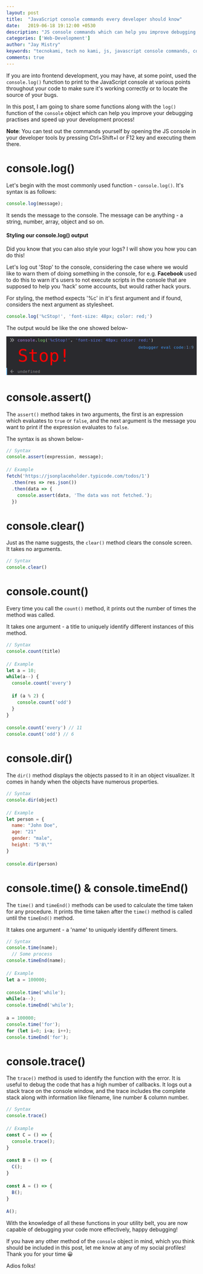 ```yaml
---
layout: post
title:  "JavaScript console commands every developer should know"
date:   2019-06-18 19:12:00 +0530
description: "JS console commands which can help you improve debugging your code and save your time!"
categories: ['Web-Development']
author: "Jay Mistry"
keywords: "tecnokami, tech no kami, js, javascript console commands, console.log, console.dir, console.assert, console.clear"
comments: true
---
```


If you are into frontend development, you may have, at some point, used the `console.log()` function to print to the JavaScript console at various points throughout your code to make sure it's working correctly or to locate the source of your bugs.

In this post, I am going to share some functions along with the `log()` function of the `console` object which can help you improve your debugging practises and speed up your development process!

**Note**: You can test out the commands yourself by opening the JS console in your developer tools by pressing Ctrl+Shift+I or F12 key and executing them there.

# console.log()
Let's begin with the most commonly used function - `console.log()`. It's syntax is as follows:
```js
console.log(message);
```
It sends the message to the console. The message can be anything - a string, number, array, object and so on.

#### Styling our console.log() output

Did you know that you can also style your logs? I will show you how you can do this!

Let's log out 'Stop' to the console, considering the case where we would like to warn them of doing something in the console, for e.g. **Facebook** used to do this to warn it's users to not execute scripts in the console that are supposed to help you 'hack' some accounts, but would rather hack yours.

For styling, the method expects '%c' in it's first argument and if found, considers the next argument as stylesheet.

```js
console.log('%cStop!', 'font-size: 48px; color: red;')
```
The output would be like the one showed below-

<img class='post-image' src="/assets/images/console-commands/log-css.png" alt="JS console.log() styling" />

# console.assert()
The `assert()` method takes in two arguments, the first is an expression which evaluates to `true` or `false`, and the next argument is the message you want to print if the expression evaluates to `false`.

The syntax is as shown below-
```js
// Syntax
console.assert(expression, message);

// Example
fetch('https://jsonplaceholder.typicode.com/todos/1')
  .then(res => res.json())
  .then(data => {
    console.assert(data, 'The data was not fetched.');
  })
```

# console.clear()
Just as the name suggests, the `clear()` method clears the console screen. It takes no arguments.

```js
// Syntax
console.clear()
```

# console.count()
Every time you call the `count()` method, it prints out the number of times the method was called.

It takes one argument - a title to uniquely identify different instances of this method.

```js
// Syntax
console.count(title)

// Example
let a = 10;
while(a--) {
  console.count('every')

  if (a % 2) {
    console.count('odd')
  }
}

console.count('every') // 11
console.count('odd') // 6
```

# console.dir()
The `dir()` method displays the objects passed to it in an object visualizer. It comes in handy when the objects have numerous properties.

```js
// Syntax
console.dir(object)

// Example
let person = {
  name: "John Doe",
  age: "21"
  gender: "male",
  height: "5'8\""
}

console.dir(person)
```

# console.time() & console.timeEnd()
The `time()` and `timeEnd()` methods can be used to calculate the time taken for any procedure. It prints the time taken after the `time()` method is called until the `timeEnd()` method.

It takes one argument - a 'name' to uniquely identify different timers.

```js
// Syntax
console.time(name);
  // Some process
console.timeEnd(name);

// Example
let a = 100000;

console.time('while');
while(a--);
console.timeEnd('while');

a = 100000;
console.time('for');
for (let i=0; i<a; i++);
console.timeEnd('for');
```

# console.trace()
The `trace()` method is used to identify the function with the error. It is useful to debug the code that has a high number of callbacks. It logs out a stack trace on the console window, and the trace includes the complete stack along with information like filename, line number & column number.

```js
// Syntax
console.trace()

// Example
const C = () => {
  console.trace();
}

const B = () => {
  C();
}

const A = () => {
  B();
}

A();
```

With the knowledge of all these functions in your utility belt, you are now capable of debugging your code more effectively, happy debugging!

If you have any other method of the `console` object in mind, which you think should be included in this post, let me know at any of my social profiles! Thank you for your time 😀

Adios folks!
